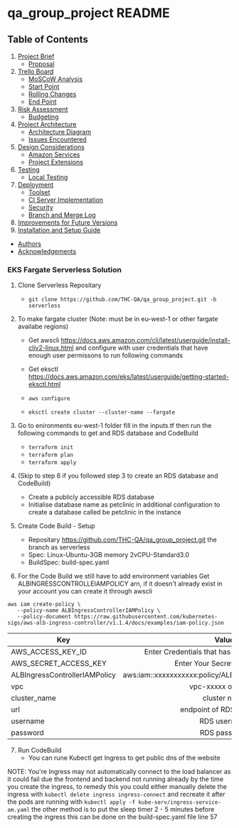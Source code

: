 # qa_group_project README

## Table of Contents

1. [Project Brief](#project-brief)
    + [Proposal](#proposal)
2. [Trello Board](#trello-board)
    + [MoSCoW Analysis](#moscow-analysis)
    + [Start Point](#start-point)
    + [Rolling Changes](#rolling-changes)
    + [End Point](#end-point)
3. [Risk Assessment](#risk-assessment)
    + [Budgeting](#budgeting)
4. [Project Architecture](#project-architecture)
    + [Architecture Diagram](#overall-architecture)
    + [Issues Encountered](#issues-encountered)
5. [Design Considerations](#design-considerations)
    + [Amazon Services](#amazon-services)
    + [Project Extensions](#project-extensions)
6. [Testing](#testing)
    + [Local Testing](#local-testing)
7. [Deployment](#deployment)
    + [Toolset](#toolset)
    + [CI Server Implementation](#ci-server-implementation-and-configuration)
    + [Security](#security)
    + [Branch and Merge Log](#branch-and-merge-log)
8. [Improvements for Future Versions](#improvements-for-future-versions)
9. [Installation and Setup Guide](#installation-and-setup-guide)
+ [Authors](#authors)
+ [Acknowledgements](#acknowledgements)


### EKS Fargate Serverless Solution

1. Clone Serverless Repositary
    - ```git clone https://github.com/THC-QA/qa_group_project.git -b serverless```

2. To make fargate cluster (Note: must be in eu-west-1 or other fargate availabe regions)
    - Get awscli https://docs.aws.amazon.com/cli/latest/userguide/install-cliv2-linux.html and configure with user credentials that have enough user permissons to run following commands
    - Get eksctl https://docs.aws.amazon.com/eks/latest/userguide/getting-started-eksctl.html

    - ```aws configure```
    - ```eksctl create cluster --cluster-name --fargate```

3. Go to enironments eu-west-1 folder fill in the inputs.tf then run the following commands to get and RDS database and CodeBuild
    - ```terraform init```
    - ```terraform plan```
    - ```terraform apply```


4. (Skip to step 6 if you followed step 3 to create an RDS database and CodeBuild) 
    - Create a publicly accessible RDS database
    - Initialise database name as petclinic in additional configuration to create a database called be petclinic in the instance
    
5. Create Code Build - Setup
    - Repositary https://github.com/THC-QA/qa_group_project.git the branch as serverless
    - Spec: Linux-Ubuntu-3GB memory 2vCPU-Standard3.0
    - BuildSpec: build-spec.yaml

6. For the Code Build we still have to add environment variables
Get ALBINGRESSCONTROLLEIAMPOLICY arn, if it doesn't already exist in your account you can create it through awscli
```
aws iam create-policy \
   --policy-name ALBIngressControllerIAMPolicy \
   --policy-document https://raw.githubusercontent.com/kubernetes-sigs/aws-alb-ingress-controller/v1.1.4/docs/examples/iam-policy.json
```

| Key       | Value       |
| ------------- |:-------------:|
| AWS_ACCESS_KEY_ID     | Enter Credentials that has access to Eks Cluster |
| AWS_SECRET_ACCESS_KEY      | Enter Your Secret Access Key      |
| ALBIngressControllerIAMPolicy | aws:iam::xxxxxxxxxxx:policy/ALBIngressControllerIAMPolicy     |
| vpc | vpc-xxxxx of cluster      |
|cluster_name | cluster name      |
| url | endpoint of RDS Database      |
| username | RDS username      | 
| password | RDS password|

7. Run CodeBuild
    - You can rune Kubectl get Ingress to get public dns of the website
    
    
 NOTE: You're Ingress may not automatically connect to the load balancer as it could fail due the frontend and backend not running
 already by the time you create the ingress, to remedy this you could either manually delete the ingress with ```kubectl delete ingress ingress-connect``` and recreate it after the pods are running with ```kubectl apply -f kube-serv/ingress-service-am.yaml``` the other method is to put the sleep timer 2 - 5 minutes before creating the ingress this can be done on the build-spec.yaml file line 57
